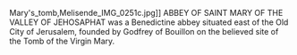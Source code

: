 Mary's_tomb,Melisende_IMG_0251c.jpg]] ABBEY OF SAINT MARY OF THE VALLEY OF JEHOSAPHAT was a Benedictine abbey situated east of the Old City of Jerusalem, founded by Godfrey of Bouillon on the believed site of the Tomb of the Virgin Mary.
